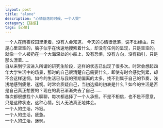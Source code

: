 ```yaml
---
layout: post
title: "alone"
description: "心情低落的时候，一个人哭"
category: [随感]
tags: [心情]
---
```


一个人在雨夜校园里走着，没有人会知道。	
今天的心情很低落，说不出缘由。只是心里空空的，脑子似乎在快速地搜索着什么，却没有任何的呈现，只是空空的。就像一个人被扔在一个大海深处的小船上，没有恐惧，没有方向，没有指引，只是那么漂着……  
自从来到宁波进入所谓的研究生阶段，这样的状态已出现了很多次。时常会想起四年大学生活中的场景，那时的自己很清楚自己需要什么，即使有时会感觉到累，却不会这样迷惘。如今的生活已与我的预期偏离的太多，找不到属于自己的节奏，浅浅地感到疲惫、迷惘。时常会质疑自己，当初选择的初衷是什么？如今的生活是否是自己真正想要的？现在的我已渐渐失去了自己……  
每次都很想找个人聊聊，每次都选择了一个人承担。不是不相信，也不是不愿意，只是这种状态，这种心情，别人无法真正地体会。  
一个人的生活，冷寂。  
一个人的生活，疲惫。  
一个人的生活，迷惘。
